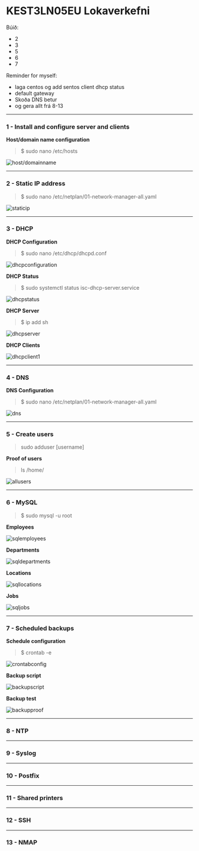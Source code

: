 # KEST3LN05EU Lokaverkefni

Búið:
- 2
- 3
- 5
- 6
- 7


Reminder for myself:  
- laga centos og add sentos client dhcp status
- default gateway
- Skoða DNS betur
- og gera allt frá 8-13


***

### 1 - Install and configure server and clients
**Host/domain name configuration**
> $ sudo nano /etc/hosts

![host/domainname](/Screenshots/host_domain_name.PNG)

***
### 2 - Static IP address
> $ sudo nano /etc/netplan/01-network-manager-all.yaml

![staticip](/Screenshots/staticip.PNG)

***
### 3 - DHCP
**DHCP Configuration**
> $ sudo nano /etc/dhcp/dhcpd.conf

![dhcpconfiguration](/Screenshots/DHCP_configuration.PNG)

**DHCP Status**
> $ sudo systemctl status isc-dhcp-server.service

![dhcpstatus](/Screenshots/DHCP_status.PNG)

**DHCP Server**
> $ ip add sh

![dhcpserver](/Screenshots/DHCP_server.PNG)

**DHCP Clients**

![dhcpclient1](/Screenshots/DHCP_client.PNG)

***
### 4 - DNS
**DNS Configuration**
> $ sudo nano /etc/netplan/01-network-manager-all.yaml

![dns](/Screenshots/DNS.png)

***
### 5 - Create users
> sudo adduser [username]

**Proof of users**
> ls /home/

![allusers](/Screenshots/users.PNG)

***
### 6 - MySQL
> $ sudo mysql -u root

**Employees**

![sqlemployees](/Screenshots/sql_employees.PNG)

**Departments**

![sqldepartments](/Screenshots/sql_departments.PNG)

**Locations**

![sqllocations](/Screenshots/sql_locations.PNG)

**Jobs**

![sqljobs](/Screenshots/sql_jobs.PNG)

***
### 7 - Scheduled backups
**Schedule configuration**
> $ crontab -e  

![crontabconfig](/Screenshots/backup_crontab.PNG)

**Backup script**

![backupscript](/Screenshots/backup_script.PNG)

**Backup test**

![backupproof](/Screenshots/backup_proof.PNG)

***
### 8 - NTP

***
### 9 - Syslog

***
### 10 - Postfix

***
### 11 - Shared printers

***
### 12 - SSH

***
### 13 - NMAP
